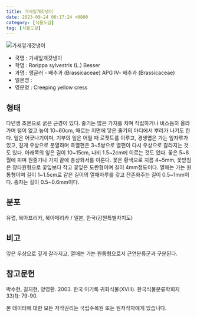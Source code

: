```yaml
---
title: 가새잎개갓냉이
date: 2023-09-24 00:17:24 +0800
category: [식물도감]
tag: [식물도감]
---
```




![가새잎개갓냉이](/fileUpload/plants/basic/Brassicaceae/Rorippa/1000961/1000961_20230731160228292files_th2.jpg)
- 국명 : 가새잎개갓냉이
- 학명 : Rorippa sylvestris (L.) Besser
- 과명 : 앵글러 - 배추과 (Brassicaceae) APG Ⅳ- 배추과 (Brassicaceae)
- 일본명 : 
- 영문명 : Creeping yellow cress


## 형태
다년생 초본으로 굵은 근경이 있다. 줄기는 많은 가지를 치며 직립하거나 비스듬히 올라가며 털이 없고 높이 10~60cm, 때로는 지면에 닿은 줄기의 마디에서 뿌리가 나기도 한다. 잎은 어긋나기이며, 기부의 잎은 어릴 때 로젯트를 이루고, 경생엽은 가는 잎자루가 있고, 깊게 우상으로 분열하며 측열편은 3~5쌍으로 열편이 다시 우상으로 갈라지는 것도 있다. 아래쪽의 잎은 길이 10~15cm, 나비 1.5~2cm에 이르는 것도 있다. 꽃은 5~8월에 피며 원줄기나 가지 끝에 총상화서를 이룬다. 꽃은 황색으로 지름 4~5mm, 꽃받침은 장타원형으로 꽃잎보다 작고 꽃잎은 도란형이며 길이 4mm정도이다. 열매는 가는 원통형이며 길이 1~1.5cm로 같은 길이의 열매자루를 갖고 잔존화주는 길이 0.5~1mm이다. 종자는 길이 0.5~0.6mm이다.
## 분포
유럽, 북아프리카, 북아메리카 / 일본, 한국(강원특별자치도)
## 비고
잎은 우상으로 깊게 갈라지고, 열매는 가는 원통형으로서 근연분류군과 구분된다.
## 참고문헌
박수현, 길지현, 양영환. 2003. 한국 미기록 귀화식물(XVIII). 한국식물분류학회지 33(1): 79-90.






본 데이터에 대한 모든 저작권리는 국립수목원 또는 원저작자에게 있습니다.
